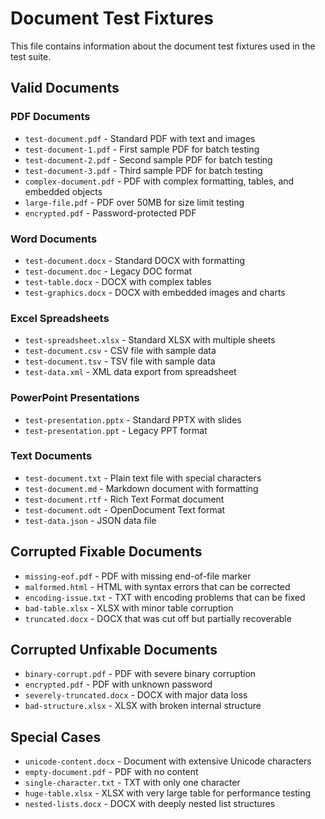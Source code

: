 ﻿# Document Test Fixtures

This file contains information about the document test fixtures used in the test suite.

## Valid Documents

### PDF Documents
- `test-document.pdf` - Standard PDF with text and images
- `test-document-1.pdf` - First sample PDF for batch testing
- `test-document-2.pdf` - Second sample PDF for batch testing
- `test-document-3.pdf` - Third sample PDF for batch testing
- `complex-document.pdf` - PDF with complex formatting, tables, and embedded objects
- `large-file.pdf` - PDF over 50MB for size limit testing
- `encrypted.pdf` - Password-protected PDF

### Word Documents
- `test-document.docx` - Standard DOCX with formatting
- `test-document.doc` - Legacy DOC format
- `test-table.docx` - DOCX with complex tables
- `test-graphics.docx` - DOCX with embedded images and charts

### Excel Spreadsheets
- `test-spreadsheet.xlsx` - Standard XLSX with multiple sheets
- `test-document.csv` - CSV file with sample data
- `test-document.tsv` - TSV file with sample data
- `test-data.xml` - XML data export from spreadsheet

### PowerPoint Presentations
- `test-presentation.pptx` - Standard PPTX with slides
- `test-presentation.ppt` - Legacy PPT format

### Text Documents
- `test-document.txt` - Plain text file with special characters
- `test-document.md` - Markdown document with formatting
- `test-document.rtf` - Rich Text Format document
- `test-document.odt` - OpenDocument Text format
- `test-data.json` - JSON data file

## Corrupted Fixable Documents

- `missing-eof.pdf` - PDF with missing end-of-file marker
- `malformed.html` - HTML with syntax errors that can be corrected
- `encoding-issue.txt` - TXT with encoding problems that can be fixed
- `bad-table.xlsx` - XLSX with minor table corruption
- `truncated.docx` - DOCX that was cut off but partially recoverable

## Corrupted Unfixable Documents

- `binary-corrupt.pdf` - PDF with severe binary corruption
- `encrypted.pdf` - PDF with unknown password
- `severely-truncated.docx` - DOCX with major data loss
- `bad-structure.xlsx` - XLSX with broken internal structure

## Special Cases

- `unicode-content.docx` - Document with extensive Unicode characters
- `empty-document.pdf` - PDF with no content
- `single-character.txt` - TXT with only one character
- `huge-table.xlsx` - XLSX with very large table for performance testing
- `nested-lists.docx` - DOCX with deeply nested list structures
